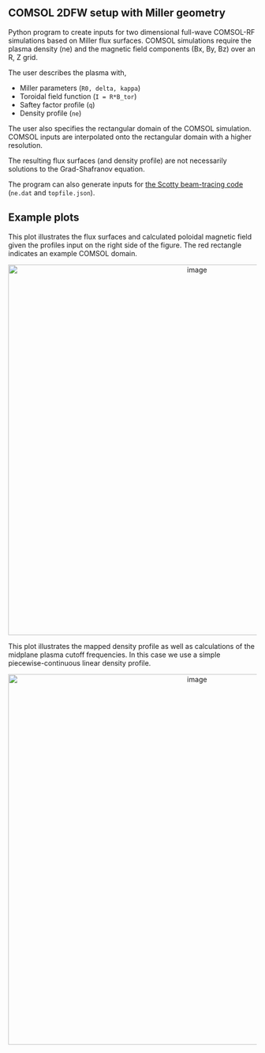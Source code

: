 ## COMSOL 2DFW setup with Miller geometry
Python program to create inputs for two dimensional full-wave COMSOL-RF simulations based on Miller flux surfaces.
COMSOL simulations require the plasma density (ne) and the magnetic field components (Bx, By, Bz) over an R, Z grid. 

The user describes the plasma with, 
- Miller parameters (``R0, delta, kappa``)
- Toroidal field function (``I = R*B_tor``)
- Saftey factor profile (``q``)
- Density profile (``ne``)

The user also specifies the rectangular domain of the COMSOL simulation. 
COMSOL inputs are interpolated onto the rectangular domain with a higher resolution.

The resulting flux surfaces (and density profile) are not necessarily solutions to the Grad-Shafranov equation. 

The program can also generate inputs for [the Scotty beam-tracing code](https://github.com/beam-tracing/Scotty) (``ne.dat`` and ``topfile.json``).

## Example plots
This plot illustrates the flux surfaces and calculated poloidal magnetic field given the profiles input on the right side of the figure.
The red rectangle indicates an example COMSOL domain.
<p align="center">
  <img width="750" alt="image" src="https://github.com/user-attachments/assets/0877e774-5582-4556-91e5-955bc1f60b62">
</p>

This plot illustrates the mapped density profile as well as calculations of the midplane plasma cutoff frequencies.
In this case we use a simple piecewise-continuous linear density profile.
<p align="center">
  <img width="750" alt="image" src="https://github.com/user-attachments/assets/95bb51ea-1c75-420f-81c1-a0db7be162f4">
</p>

